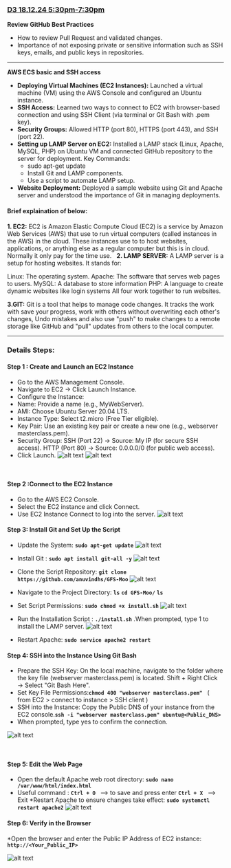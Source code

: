 ### <u>**D3 18.12.24 5:30pm-7:30pm**</u>
**Review GitHub Best Practices**
* How to review Pull Request and validated changes.
* Importance of not exposing private or sensitive information such as SSH keys, emails, and public keys in repositories.

***

**AWS ECS basic and SSH access**
* **Deploying Virtual Machines (EC2 Instances):**
Launched a virtual machine (VM) using the AWS Console and configured an Ubuntu instance.
&nbsp;
* **SSH Access:**
Learned two ways to connect to EC2 with browser-based connection and using SSH Client (via terminal or Git Bash with .pem key).
&nbsp;
*  **Security Groups:**
Allowed HTTP (port 80), HTTPS (port 443), and SSH (port 22).
&nbsp;
* **Setting up LAMP Server on EC2:**
  Installed a LAMP stack (Linux, Apache, MySQL, PHP) on Ubuntu VM and connected GitHub repository to the server for deployment.
Key Commands:
  * sudo apt-get update
  * Install Git and LAMP components.
  * Use a script to automate LAMP setup.
&nbsp;
* **Website Deployment:**
Deployed a sample website using Git and Apache server and understood the importance of Git in managing deployments.
&nbsp;
#### Brief explaination of below:
**1. EC2:**
  EC2 is Amazon Elastic Compute Cloud (EC2) is a service by Amazon Web Services (AWS) that use to run virtual computers (called instances in the AWS) in the cloud. These instances use to to host websites, applications, or anything else as a regular computer but this is in cloud. Normally it only pay for the time use.
  &nbsp;
**2. LAMP SERVER:**
A LAMP server is a setup for hosting websites. It stands for:

Linux: The operating system.
Apache: The software that serves web pages to users.
MySQL: A database to store information
PHP: A language to create dynamic websites like login systems
All four work together to run websites.

**3.GIT:**
Git is a tool that helps to manage code changes. It tracks the work with save your progress, work with others without overwriting each other's changes,
Undo mistakes and also use "push" to make changes to a remote storage like GitHub and "pull" updates from others to the local computer.
***
### Details Steps:
#### Step 1 : Create and Launch an EC2 Instance
* Go to the AWS Management Console.
* Navigate to EC2 → Click Launch Instance.
* Configure the Instance:
* Name: Provide a name (e.g., MyWebServer).
* AMI: Choose Ubuntu Server 20.04 LTS.
* Instance Type: Select t2.micro (Free Tier eligible).
* Key Pair: Use an existing key pair or create a new one (e.g., webserver masterclass.pem).
* Security Group:
SSH (Port 22) → Source: My IP (for secure SSH access).
HTTP (Port 80) → Source: 0.0.0.0/0 (for public web access).
* Click Launch.
![alt text](<Assets/1- Launch EC2.png>)
![alt text](<Assets/2- Launch EC2.png>)

&nbsp;

#### Step 2 :Connect to the EC2 Instance
* Go to the AWS EC2 Console.
* Select the EC2 instance and click Connect.
* Use EC2 Instance Connect to log into the server.
![alt text](<Assets/connect ec2.png>)
&nbsp;


#### Step 3: Install Git and Set Up the Script
* Update the System: **`sudo apt-get update`**
![alt text](<Assets/get update.png>)


* Install Git : **`sudo apt install git-all -y`**
![alt text](<Assets/install git.png>)
* Clone the Script Repository:
**`git clone https://github.com/anuvindhs/GFS-Moo`**
![alt text](<Assets/git clone.png>)
* Navigate to the Project Directory:
 **`ls`**
**`cd GFS-Moo/`**
**`ls`**
* Set Script Permissions: **`sudo chmod +x install.sh`**
![alt text](Assets/chmod.png)
* Run the Installation Script : **`./install.sh`** .When prompted, type 1 to install the LAMP server.
![alt text](<Assets/install lamp.png>)
* Restart Apache: **`sudo service apache2 restart`**
&nbsp;

#### Step 4: SSH into the Instance Using Git Bash
* Prepare the SSH Key: On the local machine, navigate to the folder where the key file (webserver masterclass.pem) is located. Shift + Right Click → Select "Git Bash Here".
* Set Key File Permissions:**`chmod 400 "webserver masterclass.pem" `** ( from EC2 > connect to instance > SSH client )
* SSH into the Instance:
Copy the Public DNS of your instance from the EC2 console.**`ssh -i "webserver masterclass.pem" ubuntu@<Public_DNS>`**
* When prompted, type yes to confirm the connection.

![alt text](<Assets/SSH Client.png>)

&nbsp;

#### Step 5: Edit the Web Page
* Open the default Apache web root directory:
**`sudo nano /var/www/html/index.html`**
* Useful command :
  **`Ctrl + O `** --> to save and press enter
**`Ctrl + X `** --> Exit
*Restart Apache to ensure changes take effect:
**`sudo systemctl restart apache2`**
![alt text](Assets/nano.png)
&nbsp;

#### Step 6: Verify in the Browser
*Open the browser and enter the Public IP Address of  EC2 instance:
**`http://<Your_Public_IP>`**

![alt text](<Assets/EC2 sucessful.png>)